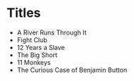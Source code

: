 # Titles

- A River Runs Through It
- Fight Club
- 12 Years a Slave
- The Big Short
- 11 Monkeys
- The Curious Case of Benjamin Button
